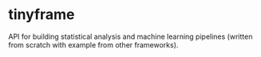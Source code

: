 # tinyframe
API for building statistical analysis and machine learning pipelines (written from scratch with example from other frameworks).

